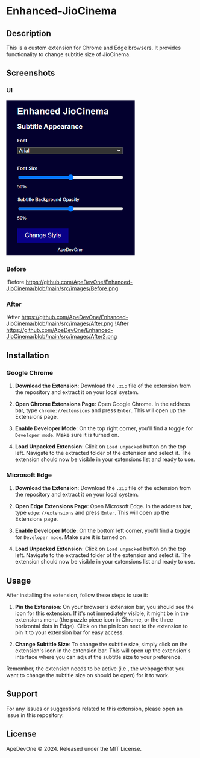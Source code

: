 # Enhanced-JioCinema

## Description

This is a custom extension for Chrome and Edge browsers. It provides functionality to change subtitle size of JioCinema.

## Screenshots
### UI
![UI](https://github.com/ApeDevOne/Enhanced-JioCinema/blob/main/src/images/Extention.png)
### Before
!Before https://github.com/ApeDevOne/Enhanced-JioCinema/blob/main/src/images/Before.png
### After
!After https://github.com/ApeDevOne/Enhanced-JioCinema/blob/main/src/images/After.png
!After https://github.com/ApeDevOne/Enhanced-JioCinema/blob/main/src/images/After2.png


## Installation

### Google Chrome

1. **Download the Extension**: Download the `.zip` file of the extension from the repository and extract it on your local system.

2. **Open Chrome Extensions Page**: Open Google Chrome. In the address bar, type `chrome://extensions` and press `Enter`. This will open up the Extensions page.

3. **Enable Developer Mode**: On the top right corner, you'll find a toggle for `Developer mode`. Make sure it is turned on.

4. **Load Unpacked Extension**: Click on `Load unpacked` button on the top left. Navigate to the extracted folder of the extension and select it. The extension should now be visible in your extensions list and ready to use.

### Microsoft Edge

1. **Download the Extension**: Download the `.zip` file of the extension from the repository and extract it on your local system.

2. **Open Edge Extensions Page**: Open Microsoft Edge. In the address bar, type `edge://extensions` and press `Enter`. This will open up the Extensions page.

3. **Enable Developer Mode**: On the bottom left corner, you'll find a toggle for `Developer mode`. Make sure it is turned on.

4. **Load Unpacked Extension**: Click on `Load unpacked` button on the top left. Navigate to the extracted folder of the extension and select it. The extension should now be visible in your extensions list and ready to use.

## Usage

After installing the extension, follow these steps to use it:

1. **Pin the Extension**: On your browser's extension bar, you should see the icon for this extension. If it's not immediately visible, it might be in the extensions menu (the puzzle piece icon in Chrome, or the three horizontal dots in Edge). Click on the pin icon next to the extension to pin it to your extension bar for easy access.

2. **Change Subtitle Size**: To change the subtitle size, simply click on the extension's icon in the extension bar. This will open up the extension's interface where you can adjust the subtitle size to your preference.

Remember, the extension needs to be active (i.e., the webpage that you want to change the subtitle size on should be open) for it to work.

## Support

For any issues or suggestions related to this extension, please open an issue in this repository.

## License

ApeDevOne © 2024. Released under the MIT License.
